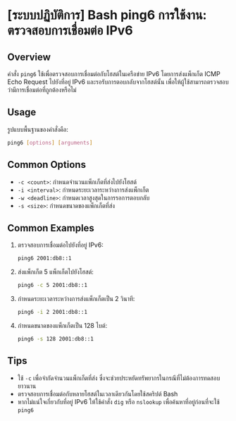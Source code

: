 # [ระบบปฏิบัติการ] Bash ping6 การใช้งาน: ตรวจสอบการเชื่อมต่อ IPv6

## Overview
คำสั่ง `ping6` ใช้เพื่อตรวจสอบการเชื่อมต่อกับโฮสต์ในเครือข่าย IPv6 โดยการส่งแพ็กเก็ต ICMP Echo Request ไปยังที่อยู่ IPv6 และรอรับการตอบกลับจากโฮสต์นั้น เพื่อให้ผู้ใช้สามารถตรวจสอบว่ามีการเชื่อมต่อที่ถูกต้องหรือไม่

## Usage
รูปแบบพื้นฐานของคำสั่งคือ:
```bash
ping6 [options] [arguments]
```

## Common Options
- `-c <count>`: กำหนดจำนวนแพ็กเก็ตที่ส่งไปยังโฮสต์
- `-i <interval>`: กำหนดระยะเวลาระหว่างการส่งแพ็กเก็ต
- `-w <deadline>`: กำหนดเวลาสูงสุดในการรอการตอบกลับ
- `-s <size>`: กำหนดขนาดของแพ็กเก็ตที่ส่ง

## Common Examples
1. ตรวจสอบการเชื่อมต่อไปยังที่อยู่ IPv6:
    ```bash
    ping6 2001:db8::1
    ```

2. ส่งแพ็กเก็ต 5 แพ็กเก็ตไปยังโฮสต์:
    ```bash
    ping6 -c 5 2001:db8::1
    ```

3. กำหนดระยะเวลาระหว่างการส่งแพ็กเก็ตเป็น 2 วินาที:
    ```bash
    ping6 -i 2 2001:db8::1
    ```

4. กำหนดขนาดของแพ็กเก็ตเป็น 128 ไบต์:
    ```bash
    ping6 -s 128 2001:db8::1
    ```

## Tips
- ใช้ `-c` เพื่อจำกัดจำนวนแพ็กเก็ตที่ส่ง ซึ่งจะช่วยประหยัดทรัพยากรในกรณีที่ไม่ต้องการทดสอบยาวนาน
- ตรวจสอบการเชื่อมต่อกับหลายโฮสต์ในเวลาเดียวกันโดยใช้สคริปต์ Bash
- หากไม่แน่ใจเกี่ยวกับที่อยู่ IPv6 ให้ใช้คำสั่ง `dig` หรือ `nslookup` เพื่อค้นหาที่อยู่ก่อนที่จะใช้ `ping6`